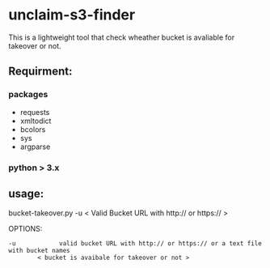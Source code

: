 # unclaim-s3-finder

This is a lightweight tool that check wheather bucket is avaliable for takeover or not.

## Requirment:

### packages 

- requests
- xmltodict
- bcolors
- sys
- argparse

### python > 3.x 

## usage: 

bucket-takeover.py  -u < Valid Bucket URL with http:// or https:// >

OPTIONS: 

```
-u            valid bucket URL with http:// or https:// or a text file with bucket names 
  		< bucket is avaibale for takeover or not >
